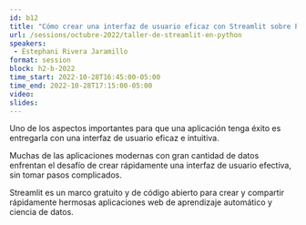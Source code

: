 ```yaml
---
id: b12
title: "Cómo crear una interfaz de usuario eficaz con Streamlit sobre Python"
url: /sessions/octubre-2022/taller-de-streamlit-en-python
speakers:
 - Estephani Rivera Jaramillo
format: session
block: h2-b-2022
time_start: 2022-10-28T16:45:00-05:00
time_end: 2022-10-28T17:15:00-05:00
video:
slides:
---
```


Uno de los aspectos importantes para que una aplicación tenga éxito es entregarla con una interfaz de usuario eficaz e intuitiva. 

Muchas de las aplicaciones modernas con gran cantidad de datos enfrentan el desafío de crear rápidamente una interfaz de usuario efectiva, sin tomar pasos complicados. 

Streamlit es un marco gratuito y de código abierto para crear y compartir rápidamente hermosas aplicaciones web de aprendizaje automático y ciencia de datos.